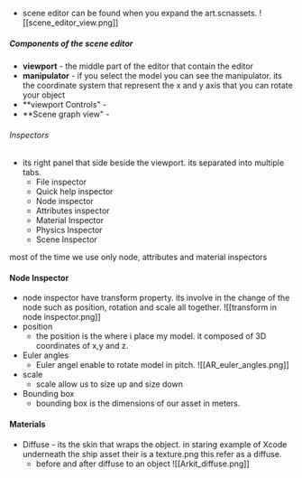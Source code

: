 - scene editor can be found when you expand the art.scnassets. 
![[scene_editor_view.png]]

##### Components of the scene editor 
- **viewport** - the middle part of the editor that contain the editor 
- **manipulator** - if you select the model you can see the manipulator. its the coordinate system that represent the x and y axis that you can rotate your object 
- **viewport Controls" - 
- **Scene graph view" - 

###### Inspectors 
- its right panel that side beside the viewport. its separated into multiple tabs. 
	- File inspector 
	- Quick help inspector 
	- Node inspector 
	- Attributes inspector 
	- Material Inspector 
	- Physics Inspector 
	- Scene Inspector 

most of the time we use only node, attributes and material inspectors 

#### Node Inspector
- node inspector have transform property. its involve in the change of the node such as position, rotation and scale all together. 
![[transform in node inspector.png]]
- position 
	- the position is the where i place my model. it composed of 3D coordinates of x,y and z.
- Euler angles 
	- Euler angel enable to rotate model in pitch.
		![[AR_euler_angles.png]]
- scale 
	- scale allow us to size up and size down 
- Bounding box 
	- bounding box is the dimensions of our asset in meters.

#### Materials 

- Diffuse - its the skin that wraps the object. in staring example of Xcode underneath the ship asset their is a texture.png this refer as a diffuse.
	- before and after diffuse to an object 
		![[Arkit_diffuse.png]]

